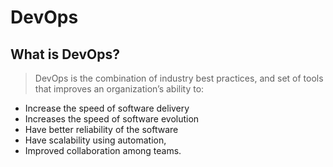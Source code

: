 # DevOps

## What is DevOps?
> DevOps is the combination of industry best practices, and set of tools that improves an organization’s ability to:

- Increase the speed of software delivery
- Increases the speed of software evolution
- Have better reliability of the software
- Have scalability using automation,
- Improved collaboration among teams.
